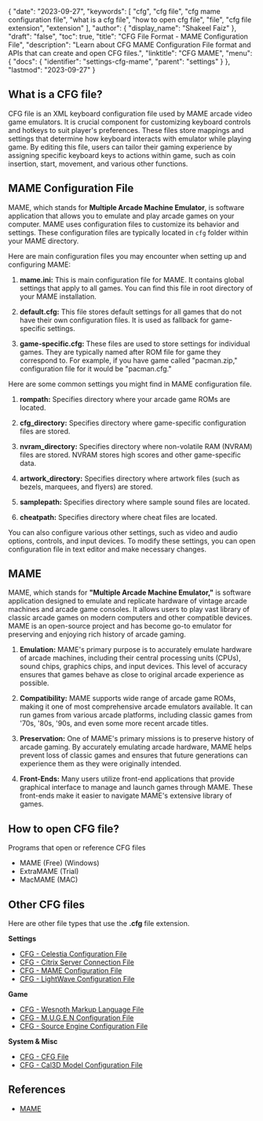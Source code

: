 {
  "date": "2023-09-27",
  "keywords": [
    "cfg",
    "cfg file",
    "cfg mame configuration file",
    "what is a cfg file",
    "how to open cfg file",
    "file",
    "cfg file extension",
    "extension"
  ],
  "author": {
    "display_name": "Shakeel Faiz"
  },
  "draft": "false",
  "toc": true,
  "title": "CFG File Format - MAME Configuration File",
  "description": "Learn about CFG MAME Configuration File format and APIs that can create and open CFG files.",
  "linktitle": "CFG MAME",
  "menu": {
    "docs": {
      "identifier": "settings-cfg-mame",
      "parent": "settings"
    }
  },
  "lastmod": "2023-09-27"
}

## What is a CFG file?

CFG file is an XML keyboard configuration file used by MAME arcade video game emulators. It is crucial component for customizing keyboard controls and hotkeys to suit player's preferences. These files store mappings and settings that determine how keyboard interacts with emulator while playing game. By editing this file, users can tailor their gaming experience by assigning specific keyboard keys to actions within game, such as coin insertion, start, movement, and various other functions.

## MAME Configuration File

MAME, which stands for **Multiple Arcade Machine Emulator**, is software application that allows you to emulate and play arcade games on your computer. MAME uses configuration files to customize its behavior and settings. These configuration files are typically located in `cfg` folder within your MAME directory. 

Here are main configuration files you may encounter when setting up and configuring MAME:

1. **mame.ini:** This is main configuration file for MAME. It contains global settings that apply to all games. You can find this file in root directory of your MAME installation.

1. **default.cfg:** This file stores default settings for all games that do not have their own configuration files. It is used as fallback for game-specific settings.

1. **game-specific.cfg:** These files are used to store settings for individual games. They are typically named after ROM file for game they correspond to. For example, if you have game called "pacman.zip," configuration file for it would be "pacman.cfg."

Here are some common settings you might find in MAME configuration file.

1. **rompath:** Specifies directory where your arcade game ROMs are located.

1. **cfg_directory:** Specifies directory where game-specific configuration files are stored.

1. **nvram_directory:** Specifies directory where non-volatile RAM (NVRAM) files are stored. NVRAM stores high scores and other game-specific data.

1. **artwork_directory:** Specifies directory where artwork files (such as bezels, marquees, and flyers) are stored.

1. **samplepath:** Specifies directory where sample sound files are located.

1. **cheatpath:** Specifies directory where cheat files are located.

You can also configure various other settings, such as video and audio options, controls, and input devices. To modify these settings, you can open configuration file in text editor and make necessary changes.

## MAME

MAME, which stands for **"Multiple Arcade Machine Emulator,"** is software application designed to emulate and replicate hardware of vintage arcade machines and arcade game consoles. It allows users to play vast library of classic arcade games on modern computers and other compatible devices. MAME is an open-source project and has become go-to emulator for preserving and enjoying rich history of arcade gaming.

1. **Emulation:** MAME's primary purpose is to accurately emulate hardware of arcade machines, including their central processing units (CPUs), sound chips, graphics chips, and input devices. This level of accuracy ensures that games behave as close to original arcade experience as possible.

1. **Compatibility:** MAME supports wide range of arcade game ROMs, making it one of most comprehensive arcade emulators available. It can run games from various arcade platforms, including classic games from '70s, '80s, '90s, and even some more recent arcade titles.

1. **Preservation:** One of MAME's primary missions is to preserve history of arcade gaming. By accurately emulating arcade hardware, MAME helps prevent loss of classic games and ensures that future generations can experience them as they were originally intended.

1. **Front-Ends:** Many users utilize front-end applications that provide graphical interface to manage and launch games through MAME. These front-ends make it easier to navigate MAME's extensive library of games.

## How to open CFG file?

Programs that open or reference CFG files

- MAME (Free) (Windows)
- ExtraMAME (Trial)
- MacMAME (MAC)

## Other CFG files

Here are other file types that use the **.cfg** file extension.

**Settings**
- [CFG - Celestia Configuration File](/settings/cfg-celestia/)
- [CFG - Citrix Server Connection File](/settings/cfg-citrix/)
- [CFG - MAME Configuration File](/settings/cfg-mame/)
- [CFG - LightWave Configuration File](/settings/cfg-lightwave/)

**Game**
- [CFG - Wesnoth Markup Language File](/game/cfg-wesnoth/)
- [CFG - M.U.G.E.N Configuration File](/game/cfg-mugen/)
- [CFG - Source Engine Configuration File](/game/cfg-sourceengine/)

**System & Misc**
- [CFG - CFG File](/system/cfg/)
- [CFG - Cal3D Model Configuration File](/misc/cfg-cal3d/)

## References
* [MAME](https://en.wikipedia.org/wiki/MAME)
